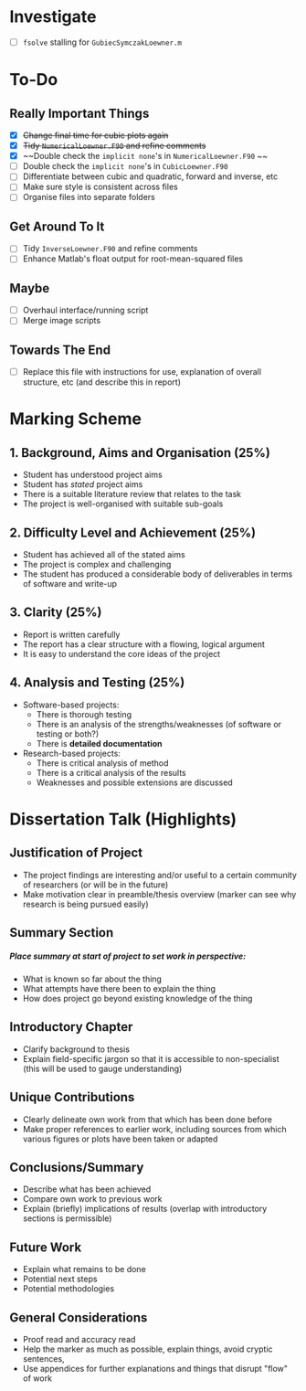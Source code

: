 # Investigate 
- [ ] `fsolve` stalling for `GubiecSymczakLoewner.m`
# To-Do
## Really Important Things
- [x] ~~Change final time for cubic plots again~~  
- [x] ~~Tidy `NumericalLoewner.F90` and refine comments~~
- [x] ~~Double check the `implicit none`'s in `NumericalLoewner.F90` ~~ 
- [ ] Double check the `implicit none`'s in `CubicLoewner.F90`  
- [ ] Differentiate between cubic and quadratic, forward and inverse, etc 
- [ ] Make sure style is consistent across files 
- [ ] Organise files into separate folders 
## Get Around To It
- [ ] Tidy `InverseLoewner.F90` and refine comments
- [ ] Enhance Matlab's float output for root-mean-squared files 
## Maybe 
- [ ] Overhaul interface/running script 
- [ ] Merge image scripts 
## Towards The End
- [ ] Replace this file with instructions for use, explanation of overall structure, etc (and describe this in report) 
# Marking Scheme
## 1. Background, Aims and Organisation (25%)
* Student has understood project aims
* Student has _stated_ project aims
* There is a suitable literature review that relates to the task
* The project is well-organised with suitable sub-goals
## 2. Difficulty Level and Achievement (25%)
* Student has achieved all of the stated aims
* The project is complex and challenging
* The student has produced a considerable body of deliverables in terms of software and write-up
## 3. Clarity (25%)
* Report is written carefully
* The report has a clear structure with a flowing, logical argument
* It is easy to understand the core ideas of the project
## 4. Analysis and Testing (25%)
* Software-based projects:
    * There is thorough testing
    * There is an analysis of the strengths/weaknesses (of software or testing or both?)
    * There is **detailed documentation**
* Research-based projects:
    * There is critical analysis of method
    * There is a critical analysis of the results
    * Weaknesses and possible extensions are discussed
# Dissertation Talk (Highlights)
## Justification of Project
* The project findings are interesting and/or useful to a certain community of researchers (or will be in the future)
* Make motivation clear in preamble/thesis overview (marker can see why research is being pursued easily)
## Summary Section
##### Place summary at start of project to set work in perspective:
* What is known so far about the thing
* What attempts have there been to explain the thing
* How does project go beyond existing knowledge of the thing
## Introductory Chapter
* Clarify background to thesis
* Explain field-specific jargon so that it is accessible to non-specialist (this will be used to gauge understanding)
## Unique Contributions
* Clearly delineate own work from that which has been done before
* Make proper references to earlier work, including sources from which various figures or plots have been taken or adapted
## Conclusions/Summary
* Describe what has been achieved
* Compare own work to previous work
* Explain (briefly) implications of results (overlap with introductory sections is permissible)
## Future Work
* Explain what remains to be done
* Potential next steps
* Potential methodologies
## General Considerations
* Proof read and accuracy read
* Help the marker as much as possible, explain things, avoid cryptic sentences,
* Use appendices for further explanations and things that disrupt "flow" of work

